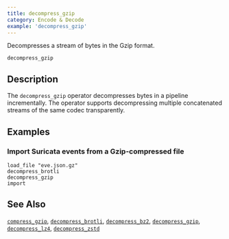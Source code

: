 ```yaml
---
title: decompress_gzip
category: Encode & Decode
example: 'decompress_gzip'
---
```


Decompresses a stream of bytes in the Gzip format.

```tql
decompress_gzip
```

## Description

The `decompress_gzip` operator decompresses bytes in a pipeline incrementally.
The operator supports decompressing multiple concatenated streams
of the same codec transparently.

## Examples

### Import Suricata events from a Gzip-compressed file

```tql
load_file "eve.json.gz"
decompress_brotli
decompress_gzip
import
```

## See Also

[`compress_gzip`](/reference/operators/compress_gzip),
[`decompress_brotli`](/reference/operators/decompress_brotli),
[`decompress_bz2`](/reference/operators/decompress_bz2),
[`decompress_gzip`](/reference/operators/decompress_gzip),
[`decompress_lz4`](/reference/operators/decompress_lz4),
[`decompress_zstd`](/reference/operators/decompress_zstd)
